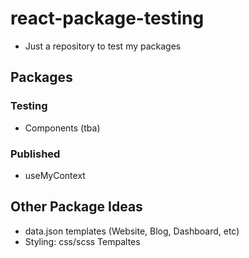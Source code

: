 # react-package-testing
 - Just a repository to test my packages

## Packages
### Testing
 - Components (tba)

### Published
 - useMyContext

## Other Package Ideas
 - data.json templates (Website, Blog, Dashboard, etc)
 - Styling: css/scss Tempaltes